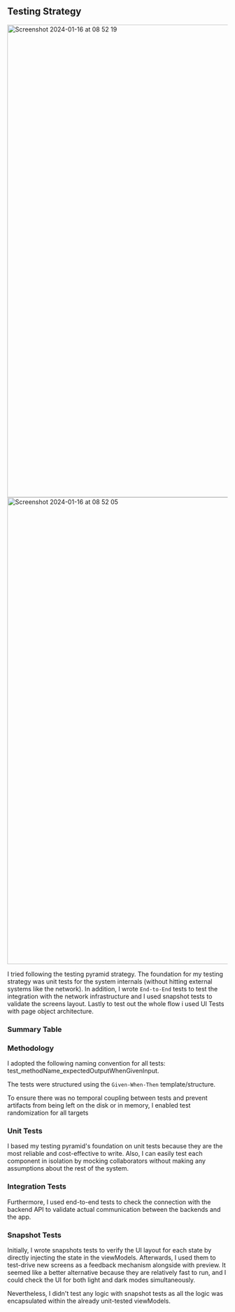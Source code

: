 ## Testing Strategy
<img width="1080" alt="Screenshot 2024-01-16 at 08 52 19" src="https://github.com/abdahad1996/WorldOfPAYBACK/assets/28492677/ea9d13d2-dbb1-4eb2-a8f6-b9faaa0ad739">
<img width="1067" alt="Screenshot 2024-01-16 at 08 52 05" src="https://github.com/abdahad1996/WorldOfPAYBACK/assets/28492677/58c1112b-288c-4319-acec-e55e4b8d26a1">

I tried following the testing pyramid strategy. The foundation for my testing strategy was unit tests for the system internals (without hitting external systems like the network). In addition, I wrote `End-to-End` tests to test the integration with the network infrastructure and I used snapshot tests to validate the screens layout. Lastly to test out the whole flow i used UI Tests with page object architecture. 

### Summary Table

### Methodology

I adopted the following naming convention for all tests: test_methodName_expectedOutputWhenGivenInput.

The tests were structured using the `Given-When-Then` template/structure.

To ensure there was no temporal coupling between tests and prevent artifacts from being left on the disk or in memory, I enabled test randomization for all targets 

### Unit Tests

I based my testing pyramid's foundation on unit tests because they are the most reliable and cost-effective to write. Also, I can easily test each component in isolation by mocking collaborators without making any assumptions about the rest of the system.

### Integration Tests

Furthermore, I used end-to-end tests to check the connection with the backend API to validate actual communication between the backends and the app. 

### Snapshot Tests

Initially, I wrote snapshots tests to verify the UI layout for each state by directly injecting the state in the viewModels. Afterwards, I used them to test-drive new screens as a feedback mechanism alongside with preview. It seemed like a better alternative because they are relatively fast to run, and I could check the UI for both light and dark modes simultaneously.

Nevertheless, I didn't test any logic with snapshot tests as all the logic was encapsulated within the already unit-tested viewModels.
